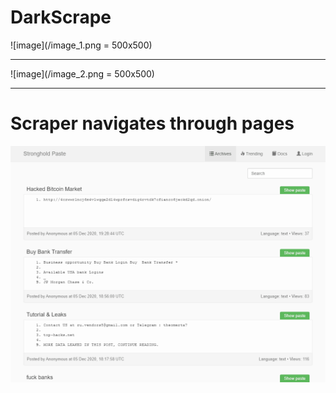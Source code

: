 # DarkScrape

![image](/image_1.png = 500x500)

-----

![image](/image_2.png = 500x500)

-----

# Scraper navigates through pages
![gif](/scraper/test.gif)
